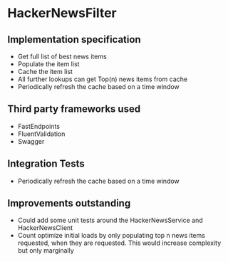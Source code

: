 # HackerNewsFilter

## Implementation specification
- Get full list of best news items
- Populate the item list
- Cache the item list
- All further lookups can get Top(n) news items from cache
- Periodically refresh the cache based on a time window

## Third party frameworks used
- FastEndpoints
- FluentValidation
- Swagger

## Integration Tests
- Periodically refresh the cache based on a time window

## Improvements outstanding
- Could add some unit tests around the HackerNewsService and HackerNewsClient
- Count optimize initial loads by only populating top n news items requested, when they are requested.
This would increase complexity but only marginally

